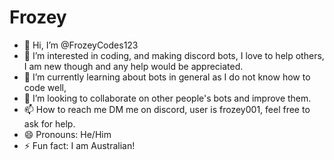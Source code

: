 # Frozey

- 👋 Hi, I’m @FrozeyCodes123
- 👀 I’m interested in coding, and making discord bots, I love to help others, I am new though and any help would be appreciated.
- 🌱 I’m currently learning about bots in general as I do not know how to code well,
- 💞️ I’m looking to collaborate on other people's bots and improve them.
- 📫 How to reach me DM me on discord, user is frozey001, feel free to ask for help.
- 😄 Pronouns: He/Him
- ⚡ Fun fact: I am Australian!
